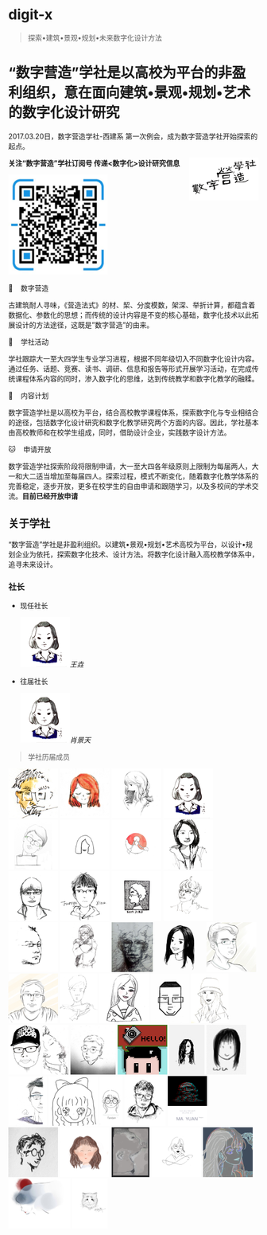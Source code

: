 # digit-x
> 探索•建筑•景观•规划•未来数字化设计方法

# “数字营造”学社是以高校为平台的非盈利组织，意在面向建筑•景观•规划•艺术的数字化设计研究

2017.03.20日，数字营造学社-西建系 第一次例会，成为数字营造学社开始探索的起点。

<img src="./imgs/signature_black.png" height="auto" width="auto"  title="digit-x" style="float:right">

**关注“数字营造”学社订阅号  传递<数字化>设计研究信息**

<img src="./imgs/wechat.jpg" height="200" width="auto"  title="digit-x">

🐆&nbsp;&nbsp;&nbsp;&nbsp;数字营造

古建筑耐人寻味，《营造法式》的材、栔、分度模数，架深、举折计算，都蕴含着数据化、参数化的思想；而传统的设计内容是不变的核心基础，数字化技术以此拓展设计的方法途径，这既是”数字营造”的由来。

🐣&nbsp;&nbsp;&nbsp;&nbsp;学社活动

学社跟踪大一至大四学生专业学习进程，根据不同年级切入不同数字化设计内容。通过任务、话题、竞赛、读书、调研、信息和报告等形式开展学习活动，在完成传统课程体系内容的同时，渗入数字化的思维，达到传统教学和数字化教学的融糅。

🐞&nbsp;&nbsp;&nbsp;&nbsp;内容计划

数字营造学社是以高校为平台，结合高校教学课程体系，探索数字化与专业相结合的途径，包括数字化设计研究和数字化教学研究两个方面的内容。因此，学社基本由高校教师和在校学生组成，同时，借助设计企业，实践数字设计方法。

🐱&nbsp;&nbsp;&nbsp;&nbsp;申请开放

数字营造学社探索阶段将限制申请，大一至大四各年级原则上限制为每届两人，大一和大二适当增加至每届四人。探索过程，模式不断变化，随着数字化教学体系的完善稳定，逐步开放，更多在校学生的自由申请和跟随学习，以及多校间的学术交流。**目前已经开放申请**

## 关于学社
“数字营造”学社是非盈利组织。以建筑•景观•规划•艺术高校为平台，以设计•规划企业为依托，探索数字化技术、设计方法。将数字化设计融入高校教学体系中，追寻未来设计。
### 社长

* 现任社长

  <img title="Wang Yaoyao(Artist)The little flower lies in the dust.It sought the path of the butterfly." src="./imgs/0005.jpg" height="100" width="auto" /><em>王垚</em>

* 往届社长

  <img title="Wang Yaoyao(Artist)The little flower lies in the dust.It sought the path of the butterfly." src="./imgs/0005.jpg" height="100" width="auto" /><em>肖景天</em>

> 学社历届成员

<p float="left">
  <img title="richie bao(Designer)Living from your heart!" src="./imgs/0002.jpg" height="100" width="auto"/>
  <img title="Dora Wang(Planner)Doing real and permanent good" src="./imgs/0003.jpg" height="100" width="auto" />
  <img title="X Tuan(Designer)innovation, or death" src="./imgs/0004.jpg" height="100" width="auto" />
  <img title="Wang Yaoyao(Artist)The little flower lies in the dust.It sought the path of the butterfly." src="./imgs/0005.jpg" height="100" width="auto" />
  <img title="PokerFace(Designer)Do my best today" src="./imgs/0006.jpg" height="100" width="auto" />
  <img title="STONE(Designer)It takes time" src="./imgs/0007.jpg" height="100" width="auto" />
  <img title="Ruby Lobster(Designr)A journey of a thousand miles begins with a single step." src="./imgs/0008.jpg" height="100" width="auto" />
  <img title="O(Designer)We can't connect the dots looking forward，but we can connect them looking backwards." src="./imgs/0009.jpg" height="100" width="auto" />
  <img title="Molly(Designer)Enjoying the life." src="./imgs/0010.jpg" height="100" width="auto" />
  <img title="Justyn Xiao(Designer)Thinking will not overcome fear but action will" src="./imgs/0011.jpg" height="100" width="auto" />
  <img title="Sun Jiro(Designer)La bellezza e' tragedia di origine" src="./imgs/0012.jpg" height="100" width="auto" />
  <img title="WeHaiCH(Designer)WULA" src="./imgs/0013.png" height="100" width="auto" />
  <img title="Kcaco Wen(ECD)Veni vidi vici" src="./imgs/0014.jpg" height="100" width="auto" />
  <img title="Reva_Lee(Designer)When technology to realize its real mission, it sublimated for art." src="./imgs/0015.jpg" height="100" width="auto" />
  <img title="Cidgen bye(designer)Follow your heart!" src="./imgs/0016.jpg" height="100" width="auto" />
  <img title="Celia(landscape)let's move on" src="./imgs/0017.jpg" height="100" width="auto" />
  <img title="brief(architect)endeavor in the bumpy ride" src="./imgs/0018.png" height="100" width="auto" />
  <img title="BingZike(scholar)Never throw away your shot, nor your brain." src="./imgs/0019.jpg" height="100" width="auto" />
  <img title="GaoMr(Designer)God help those who help themselves." src="./imgs/0020.jpg" height="100" width="auto" />
  <img title="JingRo(scholar)belloc" src="./imgs/0021.jpg" height="100" width="auto" />
  <img title="QingMu(landscape)The Pleasure Principle" src="./imgs/0022.jpg" height="100" width="auto" />
  <img title="Echo(landscape)The first step is everything" src="./imgs/0023.jpg" height="100" width="auto" />
  <img title="Master Huang(Wooden Designer)Stay hungry&Stay foolish&Stay real" src="./imgs/0024.jpg" height="100" width="auto" />
  <img title="Tianxi Zhou(scholar)Life is rife with question thatbaffle. All we can do is carry on" src="./imgs/0025.png" height="100" width="auto" />
  <img title="Z Chen(architect)Man proposes,God dispose." src="./imgs/0026.jpg" height="100" width="auto" />
  <img title="HaoLin(Landscape architect)let life be beautiful like summer flowers and death like autumn leaves" src="./imgs/0027.png" height="100" width="auto" />
  <img title="Little Moth(Designer)Follow your heart and be yourself" src="./imgs/0028.jpg" height="100" width="auto" />
  <img title="Shannon(Designer)Accept and change." src="./imgs/0029.jpg" height="100" width="auto" />
  <img title="" src="./imgs/0030.png" height="100" width="auto" />
  <img title="" src="./imgs/0031.jpg" height="100" width="auto" />
  <img title="" src="./imgs/0032.jpg" height="100" width="auto" />
  <img title="" src="./imgs/0033.jpg" height="100" width="auto" />
  <img title="" src="./imgs/0034.jpg" height="100" width="auto" />
  <img title="" src="./imgs/0035.jpg" height="100" width="auto" />
  <img title="" src="./imgs/0036.jpg" height="100" width="auto" />
  <img title="" src="./imgs/0037.jpg" height="100" width="auto" />
  <img title="" src="./imgs/0038.jpg" height="100" width="auto" />
  <img title="" src="./imgs/0039.png" height="100" width="auto" />
  <img title="" src="./imgs/0040.jpg" height="100" width="auto" />
  <img title="" src="./imgs/0041.jpg" height="100" width="auto" />





</p>



